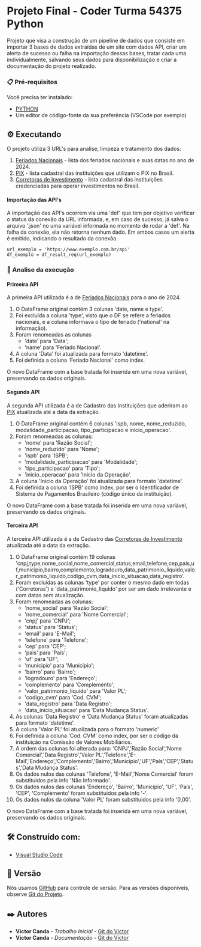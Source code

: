 # Projeto Final - Coder Turma 54375 Python

Projeto que visa a construção de um pipeline de dados que consiste em importar 3 bases de dados extraídas de um site com dados API, criar um alerta de sucesso ou falha na importação dessas bases, tratar cada uma individualmente, salvando seus dados para disponibilização e criar a documentação do projeto realizado.


### 📋 Pré-requisitos

Você precisa ter instalado:
* [PYTHON](https://www.python.org/downloads/release/python-3122/)
* Um editor de código-fonte da sua preferência (VSCode por exemplo)


## ⚙️ Executando

O projeto utiliza 3 URL's para analise, limpeza e tratamento dos dados:

1. [Feriados Nacionais](https://brasilapi.com.br/api/feriados/v1/2024) - lista dos feriados nacionais e suas datas no ano de 2024.
2. [PIX](https://brasilapi.com.br/api/pix/v1/participants) - lista cadastral das instituições que utilizam o PIX no Brasil.
3. [Corretoras de Investimento](https://brasilapi.com.br/api/cvm/corretoras/v1) - lista cadastral das instituições credenciadas para operar investimentos no Brasil.

#### Importação das API's
A importação das API's ocorrem via uma 'def' que tem por objetivo verificar o status da conexão da URL informada, e, em caso de sucesso, já salva o arquivo '.json' no uma variável informada no momento de rodar a 'def'. Na falha da conexão, ela não retorna nenhum dado. Em ambos casos um alerta é emitido, indicando o resultado da conexão. 

```
url_exemplo = 'https://www.exemplo.com.br/api'
df_exemplo = df_result_req(url_exemplo)
```

### 🔩 Analise da execução

#### Primeira API 
A primeira API utilizada é a de [Feriados Nacionais](https://brasilapi.com.br/api/feriados/v1/2024) para o ano de 2024. 

1. O DataFrame original contém 3 colunas 'date, name e type'.
2. Foi excluída a coluna 'type', visto que o DF se refere a feriados nacionais, e a coluna informava o tipo de feriado ('national' na informação).
3. Foram renomeadas as colunas
   - 'date' para 'Data';
   - 'name' para 'Feriado Nacional'.
4. A coluna 'Data' foi atualizada para formato 'datetime'.
5. Foi definida a coluna 'Feriado Nacional' como index.

O novo DataFrame com a base tratada foi inserida em uma nova variável, preservando os dados originais.

#### Segunda API 
A segunda API utilizada é a de Cadastro das Instituições que aderiram ao [PIX](https://brasilapi.com.br/api/pix/v1/participants) atualizada até a data da extração. 

1. O DataFrame original contém 6 colunas 'ispb, nome, nome_reduzido, modalidade_participacao, tipo_participacao e inicio_operacao'.
2. Foram renomeadas as colunas:
   - 'nome' para 'Razão Social';
   - 'nome_reduzido' para 'Nome';
   - 'ispb' para 'ISPB';
   - 'modalidade_participacao' para 'Modalidade';
   - 'tipo_participacao' para 'Tipo';
   - 'inicio_operacao' para 'Inicio da Operação'.
3. A coluna 'Inicio da Operação' foi atualizada para formato 'datetime'.
4. Foi definida a coluna 'ISPB' como index, por ser o Identificador de Sistema de Pagamentos Brasileiro (código único da instituição).

O novo DataFrame com a base tratada foi inserida em uma nova variável, preservando os dados originais.

#### Terceira API 
A terceira API utilizada é a de Cadastro das [Corretoras de Investimento](https://brasilapi.com.br/api/cvm/corretoras/v1) atualizada até a data da extração. 

1. O DataFrame original contém 19 colunas 'cnpj,type,nome_social,nome_comercial,status,email,telefone,cep,pais,uf,municipio,bairro,complemento,logradouro,data_patrimonio_liquido,valor_patrimonio_liquido,codigo_cvm,data_inicio_situacao,data_registro'.
2. Foram excluídas as colunas 'type' por conter o mesmo dado em todas ('Corretoras') e 'data_patrimonio_liquido' por ser um dado irrelevante e com datas sem atualização.
3. Foram renomeadas as colunas:
   - 'nome_social' para 'Razão Social';
   - 'nome_comercial' para 'Nome Comercial';
   - 'cnpj' para 'CNPJ';
   - 'status' para 'Status';
   - 'email' para 'E-Mail';
   - 'telefone' para 'Telefone';
   - 'cep' para 'CEP';
   - 'pais' para 'País';
   - 'uf' para 'UF';
   - 'municipio' para 'Município';
   - 'bairro' para 'Bairro';
   - 'logradouro' para 'Endereço';
   - 'complemento' para 'Complemento';
   - 'valor_patrimonio_liquido' para 'Valor PL';
   - 'codigo_cvm' para 'Cod. CVM';
   - 'data_registro' para 'Data Registro';
   - 'data_inicio_situacao' para 'Data Mudança Status'.
4. As colunas 'Data Registro' e 'Data Mudança Status' foram atualizadas para formato 'datetime'.
5. A coluna 'Valor PL' foi atualizada para o formato 'numeric'
6. Foi definida a coluna 'Cod. CVM' como index, por ser o código da instituição na Comissão de Valores Mobiliários.
7. A ordem das colunas foi alterada para: 'CNPJ','Razão Social','Nome Comercial','Data Registro','Valor PL','Telefone','E-Mail','Endereço','Complemento','Bairro','Município','UF','País','CEP','Status','Data Mudança Status'.
8. Os dados nulos das colunas 'Telefone', 'E-Mail','Nome Comercial' foram substituidos pela info 'Não Informado'.
9. Os dados nulos das colunas 'Endereço', 'Bairro', 'Município', 'UF', 'País', 'CEP', 'Complemento' foram substituidos pela info '-'.
10. Os dados nulos da coluna 'Valor PL' foram substituidos pela info '0,00'.

O novo DataFrame com a base tratada foi inserida em uma nova variável, preservando os dados originais.

## 🛠️ Construído com:

* [Visual Studio Code](https://code.visualstudio.com/)


## 📌 Versão

Nós usamos [GitHub](https://github.com/) para controle de versão. Para as versões disponíveis, observe [Git do Projeto](https://github.com/victorcanda22/ExercicioCoder). 

## ✒️ Autores

* **Victor Canda** - *Trabalho Inicial* - [Git do Victor](https://github.com/victorcanda22/)
* **Victor Canda** - *Documentação* - [Git do Victor](https://github.com/victorcanda22/)
